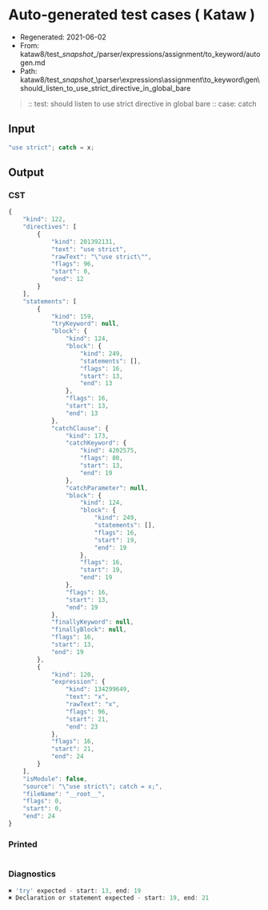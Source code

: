 # Auto-generated test cases ( Kataw )
- Regenerated: 2021-06-02
- From: kataw8/test\__snapshot__/parser/expressions/assignment/to_keyword/autogen.md
- Path: kataw8/test\__snapshot__\parser\expressions\assignment\to_keyword\gen\should_listen_to_use_strict_directive_in_global_bare
> :: test: should listen to use strict directive in global bare
> :: case: catch
## Input

`````js
"use strict"; catch = x;
`````
## Output

### CST

```javascript
{
    "kind": 122,
    "directives": [
        {
            "kind": 201392131,
            "text": "use strict",
            "rawText": "\"use strict\"",
            "flags": 96,
            "start": 0,
            "end": 12
        }
    ],
    "statements": [
        {
            "kind": 159,
            "tryKeyword": null,
            "block": {
                "kind": 124,
                "block": {
                    "kind": 249,
                    "statements": [],
                    "flags": 16,
                    "start": 13,
                    "end": 13
                },
                "flags": 16,
                "start": 13,
                "end": 13
            },
            "catchClause": {
                "kind": 173,
                "catchKeyword": {
                    "kind": 4202575,
                    "flags": 80,
                    "start": 13,
                    "end": 19
                },
                "catchParameter": null,
                "block": {
                    "kind": 124,
                    "block": {
                        "kind": 249,
                        "statements": [],
                        "flags": 16,
                        "start": 19,
                        "end": 19
                    },
                    "flags": 16,
                    "start": 19,
                    "end": 19
                },
                "flags": 16,
                "start": 13,
                "end": 19
            },
            "finallyKeyword": null,
            "finallyBlock": null,
            "flags": 16,
            "start": 13,
            "end": 19
        },
        {
            "kind": 120,
            "expression": {
                "kind": 134299649,
                "text": "x",
                "rawText": "x",
                "flags": 96,
                "start": 21,
                "end": 23
            },
            "flags": 16,
            "start": 21,
            "end": 24
        }
    ],
    "isModule": false,
    "source": "\"use strict\"; catch = x;",
    "fileName": "__root__",
    "flags": 0,
    "start": 0,
    "end": 24
}
```

### Printed

```javascript

```

### Diagnostics

```javascript
✖ 'try' expected - start: 13, end: 19
✖ Declaration or statement expected - start: 19, end: 21

```

